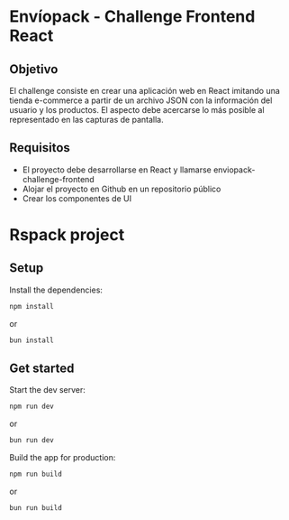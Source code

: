 # Envíopack - Challenge Frontend React

## Objetivo

El challenge consiste en crear una aplicación web en React imitando una tienda e-commerce a partir de
un archivo JSON con la información del usuario y los productos. El aspecto debe acercarse lo más
posible al representado en las capturas de pantalla.

## Requisitos

- El proyecto debe desarrollarse en React y llamarse enviopack-challenge-frontend
- Alojar el proyecto en Github en un repositorio público
- Crear los componentes de UI

# Rspack project

## Setup

Install the dependencies:

```bash
npm install
```

or

```bash
bun install
```

## Get started

Start the dev server:

```bash
npm run dev
```

or

```bash
bun run dev
```

Build the app for production:

```bash
npm run build
```

or

```bash
bun run build
```